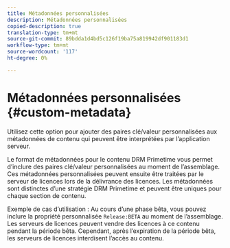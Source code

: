 ```yaml
---
title: Métadonnées personnalisées
description: Métadonnées personnalisées
copied-description: true
translation-type: tm+mt
source-git-commit: 89bdda1d4bd5c126f19ba75a819942df901183d1
workflow-type: tm+mt
source-wordcount: '117'
ht-degree: 0%

---
```



# Métadonnées personnalisées {#custom-metadata}

Utilisez cette option pour ajouter des paires clé/valeur personnalisées aux métadonnées de contenu qui peuvent être interprétées par l’application serveur.

Le format de métadonnées pour le contenu DRM Primetime vous permet d’inclure des paires clé/valeur personnalisées au moment de l’assemblage. Ces métadonnées personnalisées peuvent ensuite être traitées par le serveur de licences lors de la délivrance des licences. Les métadonnées sont distinctes d’une stratégie DRM Primetime et peuvent être uniques pour chaque section de contenu.

Exemple de cas d’utilisation : Au cours d’une phase bêta, vous pouvez inclure la propriété personnalisée `Release:BETA` au moment de l’assemblage. Les serveurs de licences peuvent vendre des licences à ce contenu pendant la période bêta. Cependant, après l’expiration de la période bêta, les serveurs de licences interdisent l’accès au contenu.
